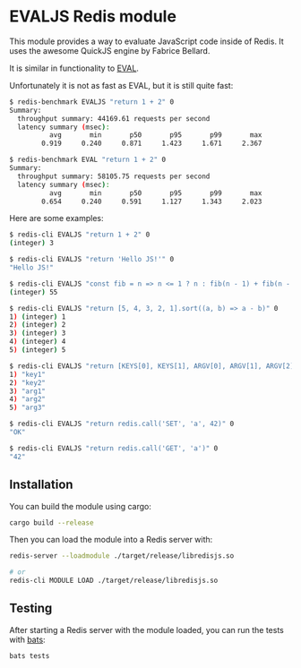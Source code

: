 # EVALJS Redis module

This module provides a way to evaluate JavaScript code inside of Redis. It uses the awesome QuickJS engine by Fabrice Bellard.

It is similar in functionality to [EVAL](https://redis.io/commands/eval).

Unfortunately it is not as fast as EVAL, but it is still quite fast:

```bash
$ redis-benchmark EVALJS "return 1 + 2" 0
Summary:
  throughput summary: 44169.61 requests per second
  latency summary (msec):
          avg       min       p50       p95       p99       max
        0.919     0.240     0.871     1.423     1.671     2.367

$ redis-benchmark EVAL "return 1 + 2" 0
Summary:
  throughput summary: 58105.75 requests per second
  latency summary (msec):
          avg       min       p50       p95       p99       max
        0.654     0.240     0.591     1.127     1.343     2.023
```

Here are some examples:

```bash
$ redis-cli EVALJS "return 1 + 2" 0
(integer) 3

$ redis-cli EVALJS "return 'Hello JS!'" 0
"Hello JS!"

$ redis-cli EVALJS "const fib = n => n <= 1 ? n : fib(n - 1) + fib(n - 2); return fib(10)" 0
(integer) 55

$ redis-cli EVALJS "return [5, 4, 3, 2, 1].sort((a, b) => a - b)" 0
1) (integer) 1
2) (integer) 2
3) (integer) 3
4) (integer) 4
5) (integer) 5

$ redis-cli EVALJS "return [KEYS[0], KEYS[1], ARGV[0], ARGV[1], ARGV[2]]" 2 key1 key2 arg1 arg2 arg3
1) "key1"
2) "key2"
3) "arg1"
4) "arg2"
5) "arg3"

$ redis-cli EVALJS "return redis.call('SET', 'a', 42)" 0
"OK"

$ redis-cli EVALJS "return redis.call('GET', 'a')" 0
"42"
```

## Installation

You can build the module using cargo:

```sh
cargo build --release
```

Then you can load the module into a Redis server with:

```sh
redis-server --loadmodule ./target/release/libredisjs.so

# or
redis-cli MODULE LOAD ./target/release/libredisjs.so
```

## Testing

After starting a Redis server with the module loaded, you can run the tests with [bats](https://github.com/bats-core/bats-core):

```sh
bats tests
```
